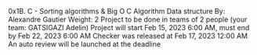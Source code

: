 
0x1B. C - Sorting algorithms & Big O
C
Algorithm
Data structure
 By: Alexandre Gautier
 Weight: 2
 Project to be done in teams of 2 people (your team: GATSIGAZI Adelin)
 Project will start Feb 15, 2023 6:00 AM, must end by Feb 22, 2023 6:00 AM
 Checker was released at Feb 17, 2023 12:00 AM
 An auto review will be launched at the deadline

